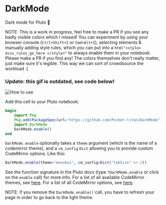 # DarkMode
Dark mode for Pluto 🎉

NOTE: This is a work in progress, feel free to make a PR if you see any badly visible colors which I missed! You can experiment by using your browser console (`Ctrl+Shift+I` or `Cmd+Alt+I`), selecting elements & manually adding style rules, which you can put into a `html"<style> $css_rules_go_here </style>"` to always enable them in your notebook. Please make a PR if you find any! The colors themselves don't really matter, just make sure it's legible. This way we can sort of crowdsource the workload :)

### Update: this gif is outdated, see code below!
![How to use](https://user-images.githubusercontent.com/4435990/95021467-76416380-0671-11eb-88a5-8c3bfd23a530.gif)

Add this cell to your Pluto notebook:
```julia
begin
    import Pkg
    Pkg.add(PackageSpec(url="https://github.com/Pocket-titan/DarkMode"))
    import DarkMode
    DarkMode.enable()
end
```

`DarkMode.enable` optionally takes a `theme` argument (which is the name of a codemirror theme), and a `cm_config` `Dict` allowing you to provide custom CodeMirror options. Like this:
```julia
DarkMode.enable(theme="monokai", cm_config=Dict("tabSize" => 2))
```
See the function signature in the Pluto docs (type `?DarkMode.enable` or click on the `enable` call) for more info.
For a list of all available CodeMirror themes, see [here](https://codemirror.net/theme/). For a list of all CodeMirror options, see [here](https://codemirror.net/doc/manual.html#config).

NOTE: if you remove the `DarkMode.enable()` call, you have to refresh your page in order to go back to the light theme.
